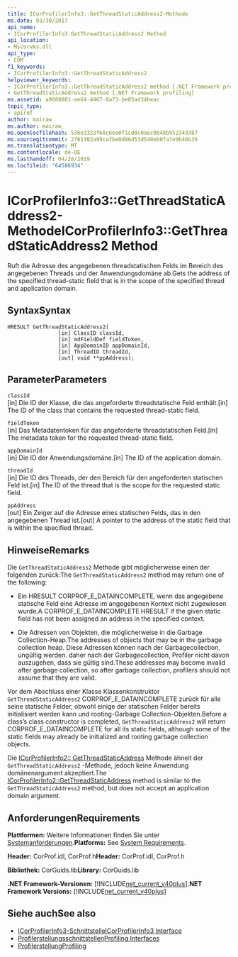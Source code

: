 ```yaml
---
title: ICorProfilerInfo3::GetThreadStaticAddress2-Methode
ms.date: 03/30/2017
api_name:
- ICorProfilerInfo3.GetThreadStaticAddress2 Method
api_location:
- Mscorwks.dll
api_type:
- COM
f1_keywords:
- ICorProfilerInfo3::GetThreadStaticAddress2
helpviewer_keywords:
- ICorProfilerInfo3::GetThreadStaticAddress2 method [.NET Framework profiling]
- GetThreadStaticAddress2 method [.NET Framework profiling]
ms.assetid: a9608861-ae64-4467-8a73-be05ad34beac
topic_type:
- apiref
author: mairaw
ms.author: mairaw
ms.openlocfilehash: 536e3323f68c6ea0f1cd8c0aec9b48b952349387
ms.sourcegitcommit: 2701302a99cafbe0d86d53d540eb0fa7e9b46b36
ms.translationtype: MT
ms.contentlocale: de-DE
ms.lasthandoff: 04/28/2019
ms.locfileid: "64586934"
---
```

# <a name="icorprofilerinfo3getthreadstaticaddress2-method"></a><span data-ttu-id="7a749-102">ICorProfilerInfo3::GetThreadStaticAddress2-Methode</span><span class="sxs-lookup"><span data-stu-id="7a749-102">ICorProfilerInfo3::GetThreadStaticAddress2 Method</span></span>
<span data-ttu-id="7a749-103">Ruft die Adresse des angegebenen threadstatischen Felds im Bereich des angegebenen Threads und der Anwendungsdomäne ab.</span><span class="sxs-lookup"><span data-stu-id="7a749-103">Gets the address of the specified thread-static field that is in the scope of the specified thread and application domain.</span></span>  
  
## <a name="syntax"></a><span data-ttu-id="7a749-104">Syntax</span><span class="sxs-lookup"><span data-stu-id="7a749-104">Syntax</span></span>  
  
```  
HRESULT GetThreadStaticAddress2(  
                [in] ClassID classId,  
                [in] mdFieldDef fieldToken,  
                [in] AppDomainID appDomainId,  
                [in] ThreadID threadId,  
                [out] void **ppAddress);  
```  
  
## <a name="parameters"></a><span data-ttu-id="7a749-105">Parameter</span><span class="sxs-lookup"><span data-stu-id="7a749-105">Parameters</span></span>  
 `classId`  
 <span data-ttu-id="7a749-106">[in] Die ID der Klasse, die das angeforderte threadstatische Feld enthält.</span><span class="sxs-lookup"><span data-stu-id="7a749-106">[in] The ID of the class that contains the requested thread-static field.</span></span>  
  
 `fieldToken`  
 <span data-ttu-id="7a749-107">[in] Das Metadatentoken für das angeforderte threadstatischen Feld.</span><span class="sxs-lookup"><span data-stu-id="7a749-107">[in] The metadata token for the requested thread-static field.</span></span>  
  
 `appDomainId`  
 <span data-ttu-id="7a749-108">[in] Die ID der Anwendungsdomäne.</span><span class="sxs-lookup"><span data-stu-id="7a749-108">[in] The ID of the application domain.</span></span>  
  
 `threadId`  
 <span data-ttu-id="7a749-109">[in] Die ID des Threads, der den Bereich für den angeforderten statischen Feld ist.</span><span class="sxs-lookup"><span data-stu-id="7a749-109">[in] The ID of the thread that is the scope for the requested static field.</span></span>  
  
 `ppAddress`  
 <span data-ttu-id="7a749-110">[out] Ein Zeiger auf die Adresse eines statischen Felds, das in den angegebenen Thread ist.</span><span class="sxs-lookup"><span data-stu-id="7a749-110">[out] A pointer to the address of the static field that is within the specified thread.</span></span>  
  
## <a name="remarks"></a><span data-ttu-id="7a749-111">Hinweise</span><span class="sxs-lookup"><span data-stu-id="7a749-111">Remarks</span></span>  
 <span data-ttu-id="7a749-112">Die `GetThreadStaticAddress2` Methode gibt möglicherweise einen der folgenden zurück:</span><span class="sxs-lookup"><span data-stu-id="7a749-112">The `GetThreadStaticAddress2` method may return one of the following:</span></span>  
  
- <span data-ttu-id="7a749-113">Ein HRESULT CORPROF_E_DATAINCOMPLETE, wenn das angegebene statische Feld eine Adresse im angegebenen Kontext nicht zugewiesen wurde.</span><span class="sxs-lookup"><span data-stu-id="7a749-113">A CORPROF_E_DATAINCOMPLETE HRESULT if the given static field has not been assigned an address in the specified context.</span></span>  
  
- <span data-ttu-id="7a749-114">Die Adressen von Objekten, die möglicherweise in die Garbage Collection-Heap.</span><span class="sxs-lookup"><span data-stu-id="7a749-114">The addresses of objects that may be in the garbage collection heap.</span></span> <span data-ttu-id="7a749-115">Diese Adressen können nach der Garbagecollection, ungültig werden. daher nach der Garbagecollection, Profiler nicht davon auszugehen, dass sie gültig sind.</span><span class="sxs-lookup"><span data-stu-id="7a749-115">These addresses may become invalid after garbage collection, so after garbage collection, profilers should not assume that they are valid.</span></span>  
  
 <span data-ttu-id="7a749-116">Vor dem Abschluss einer Klasse Klassenkonstruktor `GetThreadStaticAddress2` CORPROF_E_DATAINCOMPLETE zurück für alle seine statische Felder, obwohl einige der statischen Felder bereits initialisiert werden kann und rooting-Garbage Collection-Objekten.</span><span class="sxs-lookup"><span data-stu-id="7a749-116">Before a class’s class constructor is completed, `GetThreadStaticAddress2` will return CORPROF_E_DATAINCOMPLETE for all its static fields, although some of the static fields may already be initialized and rooting garbage collection objects.</span></span>  
  
 <span data-ttu-id="7a749-117">Die [ICorProfilerInfo2:: GetThreadStaticAddress](../../../../docs/framework/unmanaged-api/profiling/icorprofilerinfo2-getthreadstaticaddress-method.md) Methode ähnelt der `GetThreadStaticAddress2` -Methode, jedoch keine Anwendung domänenargument akzeptiert.</span><span class="sxs-lookup"><span data-stu-id="7a749-117">The [ICorProfilerInfo2::GetThreadStaticAddress](../../../../docs/framework/unmanaged-api/profiling/icorprofilerinfo2-getthreadstaticaddress-method.md) method is similar to the `GetThreadStaticAddress2` method, but does not accept an application domain argument.</span></span>  
  
## <a name="requirements"></a><span data-ttu-id="7a749-118">Anforderungen</span><span class="sxs-lookup"><span data-stu-id="7a749-118">Requirements</span></span>  
 <span data-ttu-id="7a749-119">**Plattformen:** Weitere Informationen finden Sie unter [Systemanforderungen](../../../../docs/framework/get-started/system-requirements.md).</span><span class="sxs-lookup"><span data-stu-id="7a749-119">**Platforms:** See [System Requirements](../../../../docs/framework/get-started/system-requirements.md).</span></span>  
  
 <span data-ttu-id="7a749-120">**Header:** CorProf.idl, CorProf.h</span><span class="sxs-lookup"><span data-stu-id="7a749-120">**Header:** CorProf.idl, CorProf.h</span></span>  
  
 <span data-ttu-id="7a749-121">**Bibliothek:** CorGuids.lib</span><span class="sxs-lookup"><span data-stu-id="7a749-121">**Library:** CorGuids.lib</span></span>  
  
 <span data-ttu-id="7a749-122">**.NET Framework-Versionen:** [!INCLUDE[net_current_v40plus](../../../../includes/net-current-v40plus-md.md)]</span><span class="sxs-lookup"><span data-stu-id="7a749-122">**.NET Framework Versions:** [!INCLUDE[net_current_v40plus](../../../../includes/net-current-v40plus-md.md)]</span></span>  
  
## <a name="see-also"></a><span data-ttu-id="7a749-123">Siehe auch</span><span class="sxs-lookup"><span data-stu-id="7a749-123">See also</span></span>

- [<span data-ttu-id="7a749-124">ICorProfilerInfo3-Schnittstelle</span><span class="sxs-lookup"><span data-stu-id="7a749-124">ICorProfilerInfo3 Interface</span></span>](../../../../docs/framework/unmanaged-api/profiling/icorprofilerinfo3-interface.md)
- [<span data-ttu-id="7a749-125">Profilerstellungsschnittstellen</span><span class="sxs-lookup"><span data-stu-id="7a749-125">Profiling Interfaces</span></span>](../../../../docs/framework/unmanaged-api/profiling/profiling-interfaces.md)
- [<span data-ttu-id="7a749-126">Profilerstellung</span><span class="sxs-lookup"><span data-stu-id="7a749-126">Profiling</span></span>](../../../../docs/framework/unmanaged-api/profiling/index.md)
